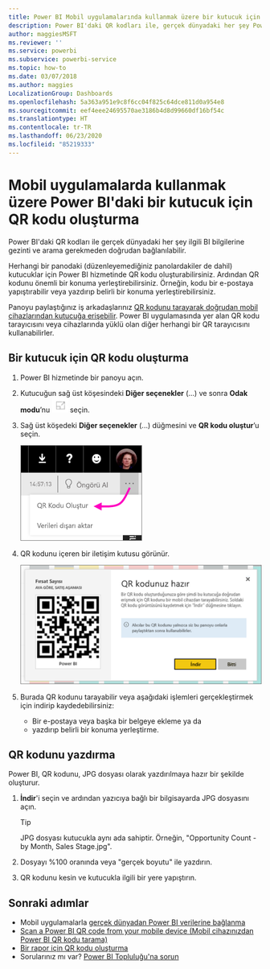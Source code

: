 ```yaml
---
title: Power BI Mobil uygulamalarında kullanmak üzere bir kutucuk için QR kodu oluşturma
description: Power BI'daki QR kodları ile, gerçek dünyadaki her şey Power BI Mobil uygulamasındaki ilgili BI bilgilerine arama gerekmeden doğrudan bağlanılabilir.
author: maggiesMSFT
ms.reviewer: ''
ms.service: powerbi
ms.subservice: powerbi-service
ms.topic: how-to
ms.date: 03/07/2018
ms.author: maggies
LocalizationGroup: Dashboards
ms.openlocfilehash: 5a363a951e9c8f6cc04f825c64dce811d0a954e8
ms.sourcegitcommit: eef4eee24695570ae3186b4d8d99660df16bf54c
ms.translationtype: HT
ms.contentlocale: tr-TR
ms.lasthandoff: 06/23/2020
ms.locfileid: "85219333"
---
```

# <a name="create-a-qr-code-for-a-tile-in-power-bi-to-use-in-the-mobile-apps"></a>Mobil uygulamalarda kullanmak üzere Power BI'daki bir kutucuk için QR kodu oluşturma
Power BI'daki QR kodları ile gerçek dünyadaki her şey ilgili BI bilgilerine gezinti ve arama gerekmeden doğrudan bağlanılabilir.

Herhangi bir panodaki (düzenleyemediğiniz panolardakiler de dahil) kutucuklar için Power BI hizmetinde QR kodu oluşturabilirsiniz. Ardından QR kodunu önemli bir konuma yerleştirebilirsiniz. Örneğin, kodu bir e-postaya yapıştırabilir veya yazdırıp belirli bir konuma yerleştirebilirsiniz. 

Panoyu paylaştığınız iş arkadaşlarınız [QR kodunu tarayarak doğrudan mobil cihazlarından kutucuğa erişebilir](../consumer/mobile/mobile-apps-qr-code.md). Power BI uygulamasında yer alan QR kodu tarayıcısını veya cihazlarında yüklü olan diğer herhangi bir QR tarayıcısını kullanabilirler.


## <a name="create-a-qr-code-for-a-tile"></a>Bir kutucuk için QR kodu oluşturma
1. Power BI hizmetinde bir panoyu açın.
2. Kutucuğun sağ üst köşesindeki **Diğer seçenekler** (...) ve sonra **Odak modu**’nu ![](media/service-create-qr-code-for-tile/fullscreen-icon.jpg) seçin.
3. Sağ üst köşedeki **Diğer seçenekler** (...) düğmesini ve **QR kodu oluştur**’u seçin. 
   
    ![](media/service-create-qr-code-for-tile/power-bi-create-qr-code-tile.png)
4. QR kodunu içeren bir iletişim kutusu görünür. 
   
    ![](media/service-create-qr-code-for-tile/pbi_qrcode_opportunity_count.png)
5. Burada QR kodunu tarayabilir veya aşağıdaki işlemleri gerçekleştirmek için indirip kaydedebilirsiniz: 
   
   * Bir e-postaya veya başka bir belgeye ekleme ya da 
   * yazdırıp belirli bir konuma yerleştirme. 

## <a name="print-the-qr-code"></a>QR kodunu yazdırma
Power BI, QR kodunu, JPG dosyası olarak yazdırılmaya hazır bir şekilde oluşturur. 

1. **İndir**'i seçin ve ardından yazıcıya bağlı bir bilgisayarda JPG dosyasını açın.  
   
   > [!TIP]
   > JPG dosyası kutucukla aynı ada sahiptir. Örneğin, "Opportunity Count - by Month, Sales Stage.jpg".
   > 
   > 
2. Dosyayı %100 oranında veya "gerçek boyutu" ile yazdırın.  
3. QR kodunu kesin ve kutucukla ilgili bir yere yapıştırın. 

## <a name="next-steps"></a>Sonraki adımlar
* Mobil uygulamalarla [gerçek dünyadan Power BI verilerine bağlanma](../consumer/mobile/mobile-apps-data-in-real-world-context.md)
* [Scan a Power BI QR code from your mobile device (Mobil cihazınızdan Power BI QR kodu tarama)](../consumer/mobile/mobile-apps-qr-code.md)
* [Bir rapor için QR kodu oluşturma](service-create-qr-code-for-report.md)
* Sorularınız mı var? [Power BI Topluluğu'na sorun](https://community.powerbi.com/)
